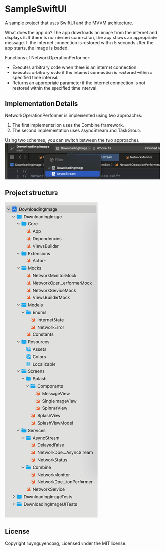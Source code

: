 # SampleSwiftUI
A sample project that uses SwiftUI and the MVVM architecture.

What does the app do?
The app downloads an image from the internet and displays it.
If there is no internet connection, the app shows an appropriate message.
If the internet connection is restored within 5 seconds after the app starts, the image is loaded.

Functions of NetworkOperationPerformer:
- Executes arbitrary code when there is an internet connection.
- Executes arbitrary code if the internet connection is restored within a specified time interval.
- Returns an appropriate parameter if the internet connection is not restored within the specified time interval.

## Implementation Details
NetworkOperationPerformer is implemented using two approaches:

1.	The first implementation uses the Combine framework.
2.	The second implementation uses AsyncStream and TaskGroup.

Using two schemes, you can switch between the two approaches.
![Shemes](Demo/shemes.png)

## Project structure
![Project structure](Demo/project-structure.png)

## License
Copyright huynguyencong,  Licensed under the MIT license.
